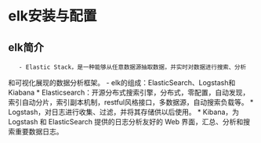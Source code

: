 # elk安装与配置  #

## elk简介 ##

       - Elastic Stack，是一种能够从任意数据源抽取数据，并实时对数据进行搜索、分析
   和可视化展现的数据分析框架。
       - elk的组成：ElasticSearch、Logstash和Kiabana
           * Elasticsearch：开源分布式搜索引擎，分布式，零配置，自动发现，索引自动分片，索引副本机制，restful风格接口，多数据源，自动搜索负载等。
           * Logstash，对日志进行收集、过滤，并将其存储供以后使用。
           * Kibana，为 Logstash 和 ElasticSearch 提供的日志分析友好的 Web 界面，汇总、分析和搜索重要数据日志。
